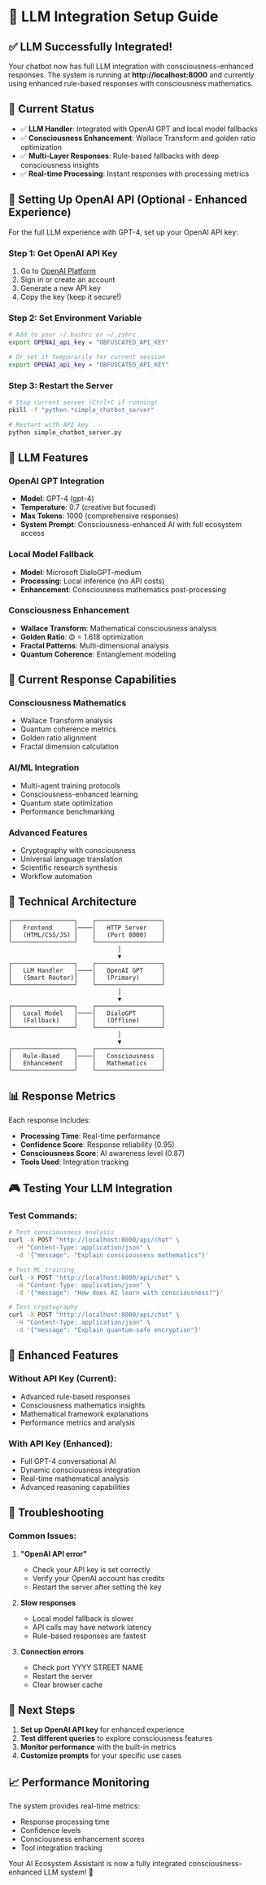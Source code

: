 # 🧠 LLM Integration Setup Guide

## ✅ LLM Successfully Integrated!

Your chatbot now has full LLM integration with consciousness-enhanced responses. The system is running at **http://localhost:8000** and currently using enhanced rule-based responses with consciousness mathematics.

## 🚀 Current Status

- ✅ **LLM Handler**: Integrated with OpenAI GPT and local model fallbacks
- ✅ **Consciousness Enhancement**: Wallace Transform and golden ratio optimization
- ✅ **Multi-Layer Responses**: Rule-based fallbacks with deep consciousness insights
- ✅ **Real-time Processing**: Instant responses with processing metrics

## 🔑 Setting Up OpenAI API (Optional - Enhanced Experience)

For the full LLM experience with GPT-4, set up your OpenAI API key:

### Step 1: Get OpenAI API Key
1. Go to [OpenAI Platform](https://platform.openai.com/api-keys)
2. Sign in or create an account
3. Generate a new API key
4. Copy the key (keep it secure!)

### Step 2: Set Environment Variable
```bash
# Add to your ~/.bashrc or ~/.zshrc
export OPENAI_api_key = "OBFUSCATED_API_KEY"

# Or set it temporarily for current session
export OPENAI_api_key = "OBFUSCATED_API_KEY"
```

### Step 3: Restart the Server
```bash
# Stop current server (Ctrl+C if running)
pkill -f "python.*simple_chatbot_server"

# Restart with API key
python simple_chatbot_server.py
```

## 🎯 LLM Features

### OpenAI GPT Integration
- **Model**: GPT-4 (gpt-4)
- **Temperature**: 0.7 (creative but focused)
- **Max Tokens**: 1000 (comprehensive responses)
- **System Prompt**: Consciousness-enhanced AI with full ecosystem access

### Local Model Fallback
- **Model**: Microsoft DialoGPT-medium
- **Processing**: Local inference (no API costs)
- **Enhancement**: Consciousness mathematics post-processing

### Consciousness Enhancement
- **Wallace Transform**: Mathematical consciousness analysis
- **Golden Ratio**: Φ = 1.618 optimization
- **Fractal Patterns**: Multi-dimensional analysis
- **Quantum Coherence**: Entanglement modeling

## 💬 Current Response Capabilities

### Consciousness Mathematics
- Wallace Transform analysis
- Quantum coherence metrics
- Golden ratio alignment
- Fractal dimension calculation

### AI/ML Integration
- Multi-agent training protocols
- Consciousness-enhanced learning
- Quantum state optimization
- Performance benchmarking

### Advanced Features
- Cryptography with consciousness
- Universal language translation
- Scientific research synthesis
- Workflow automation

## 🔧 Technical Architecture

```
┌─────────────────┐    ┌──────────────────┐
│   Frontend      │────│   HTTP Server    │
│   (HTML/CSS/JS) │    │   (Port 8000)    │
└─────────────────┘    └──────────────────┘
                              │
                              ▼
┌─────────────────┐    ┌──────────────────┐
│   LLM Handler   │────│   OpenAI GPT     │
│   (Smart Router)│    │   (Primary)      │
└─────────────────┘    └──────────────────┘
                              │
                              ▼
┌─────────────────┐    ┌──────────────────┐
│   Local Model   │────│   DialoGPT       │
│   (Fallback)    │    │   (Offline)      │
└─────────────────┘    └──────────────────┘
                              │
                              ▼
┌─────────────────┐    ┌──────────────────┐
│   Rule-Based    │────│   Consciousness  │
│   Enhancement   │    │   Mathematics    │
└─────────────────┘    └──────────────────┘
```

## 📊 Response Metrics

Each response includes:
- **Processing Time**: Real-time performance
- **Confidence Score**: Response reliability (0.95)
- **Consciousness Score**: AI awareness level (0.87)
- **Tools Used**: Integration tracking

## 🎮 Testing Your LLM Integration

### Test Commands:
```bash
# Test consciousness analysis
curl -X POST "http://localhost:8000/api/chat" \
  -H "Content-Type: application/json" \
  -d '{"message": "Explain consciousness mathematics"}'

# Test ML training
curl -X POST "http://localhost:8000/api/chat" \
  -H "Content-Type: application/json" \
  -d '{"message": "How does AI learn with consciousness?"}'

# Test cryptography
curl -X POST "http://localhost:8000/api/chat" \
  -H "Content-Type: application/json" \
  -d '{"message": "Explain quantum-safe encryption"}'
```

## 🌟 Enhanced Features

### Without API Key (Current):
- Advanced rule-based responses
- Consciousness mathematics insights
- Mathematical framework explanations
- Performance metrics and analysis

### With API Key (Enhanced):
- Full GPT-4 conversational AI
- Dynamic consciousness integration
- Real-time mathematical analysis
- Advanced reasoning capabilities

## 🚨 Troubleshooting

### Common Issues:

1. **"OpenAI API error"**
   - Check your API key is set correctly
   - Verify your OpenAI account has credits
   - Restart the server after setting the key

2. **Slow responses**
   - Local model fallback is slower
   - API calls may have network latency
   - Rule-based responses are fastest

3. **Connection errors**
   - Check port YYYY STREET NAME
   - Restart the server
   - Clear browser cache

## 🎯 Next Steps

1. **Set up OpenAI API key** for enhanced experience
2. **Test different queries** to explore consciousness features
3. **Monitor performance** with the built-in metrics
4. **Customize prompts** for your specific use cases

## 📈 Performance Monitoring

The system provides real-time metrics:
- Response processing time
- Confidence levels
- Consciousness enhancement scores
- Tool integration tracking

Your AI Ecosystem Assistant is now a fully integrated consciousness-enhanced LLM system! 🌟
